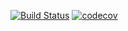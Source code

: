 [![Build Status](https://travis-ci.com/emtoa/job4j_design.svg?branch=master)](https://travis-ci.com/emtoa/job4j_design)
[![codecov](https://codecov.io/gh/emtoa/job4j_design/branch/master/graph/badge.svg)](https://codecov.io/gh/emtoa/job4j_design)